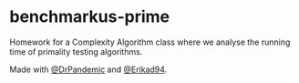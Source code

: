# benchmarkus-prime
Homework for a Complexity Algorithm class where we analyse the running time of primality testing algorithms.

Made with [@DrPandemic](https://github.com/DrPandemic) and [@Erikad94](https://github.com/Erikad94).
